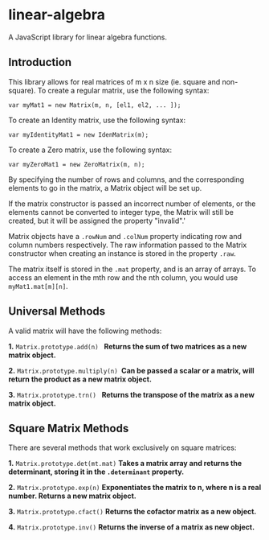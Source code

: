 # linear-algebra
A JavaScript library for linear algebra functions.

Introduction
------------

This library allows for real matrices of m x n size (ie. square and non-square). To create a regular matrix, use the following syntax:

``var myMat1 = new Matrix(m, n, [el1, el2, ... ]);``

To create an Identity matrix, use the following syntax:

``var myIdentityMat1 = new IdenMatrix(m);``

To create a Zero matrix, use the following syntax:

``var myZeroMat1 = new ZeroMatrix(m, n);``

By specifying the number of rows and columns, and the corresponding elements to go in the matrix, a Matrix object will be set up.

If the matrix constructor is passed an incorrect number of elements, or the elements cannot be converted to integer type, 
the Matrix will still be created, but it will be assigned the property "invalid".'


Matrix objects have a ``.rowNum`` and ``.colNum`` property indicating row and column numbers respectively. The raw information 
passed to the Matrix constructor when creating an instance is stored in the property ``.raw``.

The matrix itself is stored in the ``.mat`` property, and is an array of arrays. To access an element in the mth row and the nth
column, you would use ``myMat1.mat[m][n]``.
<br>

Universal Methods
-----------------


A valid matrix will have the following methods:

**1.** ``Matrix.prototype.add(n) `` **Returns the sum of two matrices as a new matrix object.**

**2.** ``Matrix.prototype.multiply(n) ``**Can be passed a scalar or a matrix, will return the product as a new matrix object.**

**3.** ``Matrix.prototype.trn() `` **Returns the transpose of the matrix as a new matrix object.**
<br>

Square Matrix Methods
---------------------

There are several methods that work exclusively on square matrices:

**1.** ``Matrix.prototype.det(mt.mat)`` **Takes a matrix array and returns the determinant, storing it in the ``.determinant`` property.**

**2.** ``Matrix.prototype.exp(n)`` **Exponentiates the matrix to n, where n is a real number. Returns a new matrix object.**

**3.** ``Matrix.prototype.cfact()`` **Returns the cofactor matrix as a new object.**

**4.** ``Matrix.prototype.inv()`` **Returns the inverse of a matrix as new object.**
